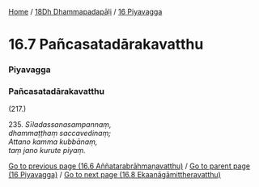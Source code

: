
[Home](/) / [18Dh Dhammapadapāḷi](../../18Dh.md) / [16 Piyavagga](../16.md)

# 16.7 Pañcasatadārakavatthu

### Piyavagga

### Pañcasatadārakavatthu

(217.)

235\. _Sīladassanasampannaṃ,_  
_dhammaṭṭhaṃ saccavedinaṃ;_  
_Attano kamma kubbānaṃ,_  
_taṃ jano kurute piyaṃ._  


[Go to previous page (16.6 Aññatarabrāhmaṇavatthu)](16.6.md) / [Go to parent page (16 Piyavagga)](../16.md) / [Go to next page (16.8 Ekaanāgāmittheravatthu)](16.8.md)


